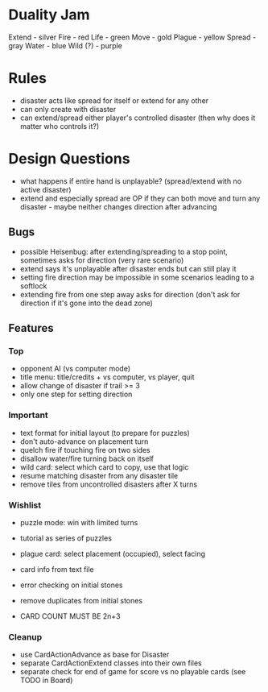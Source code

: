 # Duality Jam

Extend - silver
Fire - red
Life - green
Move - gold
Plague - yellow
Spread - gray
Water - blue
Wild (?) - purple

# Rules

- disaster acts like spread for itself or extend for any other
- can only create with disaster
- can extend/spread either player's controlled disaster (then why does it matter who controls it?)

# Design Questions

- what happens if entire hand is unplayable? (spread/extend with no active disaster)
- extend and especially spread are OP if they can both move and turn any disaster
        - maybe neither changes direction after advancing

## Bugs

- possible Heisenbug: after extending/spreading to a stop point, sometimes asks
  for direction (very rare scenario)
- extend says it's unplayable after disaster ends but can still play it
- setting fire direction may be impossible in some scenarios leading to a softlock
- extending fire from one step away asks for direction (don't ask for direction if it's gone into the dead zone)

## Features

### Top

- opponent AI (vs computer mode)
- title menu: title/credits + vs computer, vs player, quit
- allow change of disaster if trail >= 3
- only one step for setting direction

### Important

- text format for initial layout (to prepare for puzzles)
- don't auto-advance on placement turn
- quelch fire if touching fire on two sides
- disallow water/fire turning back on itself
- wild card: select which card to copy, use that logic
- resume matching disaster from any disaster tile
- remove tiles from uncontrolled disasters after X turns

### Wishlist

- puzzle mode: win with limited turns
- tutorial as series of puzzles
- plague card: select placement (occupied), select facing
- card info from text file
- error checking on initial stones
- remove duplicates from initial stones

- CARD COUNT MUST BE 2n+3

### Cleanup

- use CardActionAdvance as base for Disaster
- separate CardActionExtend classes into their own files
- separate check for end of game for score vs no playable cards (see TODO in Board)

